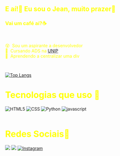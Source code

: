 <h2 style="color: yellow;">
E aí!👋 Eu sou o Jean, muito prazer🤠
</h2>
<h3 style="color: yellow;"> Vai um café aí?☕</h3>
<br>

<p style="color: yellow">
😵&nbsp; Sou um aspirante a desenvolvedor
<br>
🤖&nbsp; Cursando ADS na <a href="https://www.unip.br">UNIP</a>
<br>
🤔&nbsp; Aprendendo a centralizar uma div
</p>


<br>

[![Top Langs](https://github-readme-stats.vercel.app/api/top-langs/?username=VenciguerJ&layout=compact)](https://github.com/anuraghazra/github-readme-stats)

<h1 style="color: yellow;"> Tecnologias que uso 👾 </h1>

<div display="inline-block">
    <img align="center" alt="HTML5" src="https://img.shields.io/badge/HTML5-E34F26?style=for-the-badge&logo=html5&logoColor=white">
    <img align="center" alt="CSS" src="https://img.shields.io/badge/CSS3-1572B6?style=for-the-badge&logo=css3&logoColor=white">
    <img align="center" alt="Python" src="https://img.shields.io/badge/Python-14354C?style=for-the-badge&logo=python&logoColor=white">
    <img align="center" alt="javascript" src="https://img.shields.io/badge/JavaScript-F7DF1E?style=for-the-badge&logo=javascript&logoColor=black">
</div>

<br>

<h1 style="color: yellow;"> Redes Sociais📱 </h1>

<a href= "https://www.linkedin.com/in/vencigueri/" target="_blank"><img src="https://img.shields.io/badge/-LinkedIn-%230077B5?style=for-the-badge&logo=linkedin&logoColor=white" target="_blank"></a>
<a href = "mailto:jeanpedrosilva24@gmail.com"><img src="https://img.shields.io/badge/Gmail-D14836?style=for-the-badge&logo=gmail&logoColor=white" target="_blank"></a>
[![Instagram](https://img.shields.io/badge/Instagram-E4405F?style=for-the-badge&logo=instagram&logoColor=white)](https://www.instagram.com/ovencigueri/)
